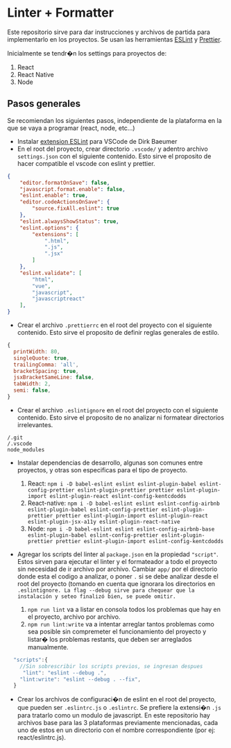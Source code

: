 # Linter + Formatter

Este repositorio sirve para dar instrucciones y archivos de partida para implementarlo en los proyectos. Se usan las herramientas [ESLint](https://eslint.org/) y [Prettier](https://prettier.io/).

Inicialmente se tendr�n los settings para proyectos de:

1. React
2. React Native
3. Node

## Pasos generales
Se recomiendan los siguientes pasos, independiente de la plataforma en la que se vaya a programar (react, node, etc...)

* Instalar [extension ESLint](https://marketplace.visualstudio.com/items?itemName=dbaeumer.vscode-eslint) para VSCode de Dirk Baeumer
* En el root del proyecto, crear directorio  `.vscode/` y adentro archivo `settings.json` con el siguiente contenido. Esto sirve el proposito de hacer compatible el vscode con eslint y prettier.
```json
{
    "editor.formatOnSave": false,
    "javascript.format.enable": false,
    "eslint.enable": true,
    "editor.codeActionsOnSave": {
        "source.fixAll.eslint": true
    },
    "eslint.alwaysShowStatus": true,
    "eslint.options": {
        "extensions": [
            ".html",
            ".js",
            ".jsx"
        ]
    },
    "eslint.validate": [
        "html",
        "vue",
        "javascript",
        "javascriptreact"
    ],
}
```
* Crear el archivo `.prettierrc` en el root del proyecto con el siguiente contenido. Esto sirve el proposito de definir reglas generales de estilo.
```js
{
  printWidth: 80,
  singleQuote: true,
  trailingComma: 'all',
  bracketSpacing: true,
  jsxBracketSameLine: false,
  tabWidth: 2,
  semi: false,
}
```
* Crear el archivo `.eslintignore` en el root del proyecto con el siguiente contenido. Esto sirve el proposito de no analizar ni formatear directorios irrelevantes.
```
/.git
/.vscode
node_modules
```
* Instalar dependencias de desarrollo, algunas son comunes entre proyectos, y otras son especificas para el tipo de proyecto.
  
  1. React: `npm i -D babel-eslint eslint eslint-plugin-babel eslint-config-prettier eslint-plugin-prettier prettier eslint-plugin-import eslint-plugin-react eslint-config-kentcdodds`
  2. React-native: `npm i -D babel-eslint eslint eslint-config-airbnb eslint-plugin-babel eslint-config-prettier eslint-plugin-prettier prettier eslint-plugin-import eslint-plugin-react eslint-plugin-jsx-a11y eslint-plugin-react-native`
  3. Node:  `npm i -D babel-eslint eslint eslint-config-airbnb-base eslint-plugin-babel eslint-config-prettier eslint-plugin-prettier prettier eslint-plugin-import eslint-config-kentcdodds` 

* Agregar los scripts del linter al `package.json` en la propiedad `"script"`. Estos sirven para ejecutar el linter y el formateador a todo el proyecto sin necesidad de ir archivo por archivo. Cambiar `app/` por el directorio donde esta el codigo a analizar, o poner `.` si se debe analizar desde el root del proyecto (tomando en cuenta que ignorara los directorios en `.eslintignore. La flag --debug sirve para chequear que la instalación y seteo finalizó bien, se puede omitir.`

  1. `npm run lint` va a listar en consola todos los problemas que hay en el proyecto, archivo por archivo.
  2. `npm run lint:write` va a intentar arreglar tantos problemas como sea posible sin compremeter el funcionamiento del proyecto y listar� los problemas restants, que deben ser arreglados manualmente.
  
```js
  "scripts":{
    //Sin sobrescribir los scripts previos, se ingresan despues
     "lint": "eslint --debug .",
    "lint:write": "eslint --debug . --fix",
  }
```
* Crear los archivos de configuraci�n de eslint en el root del proyecto, que pueden ser `.eslintrc.js` o `.eslintrc`. Se prefiere la extensi�n `.js` para tratarlo como un modulo de javascript. En este repositorio hay archivos base para las 3 plataformas previamente mencionadas, cada uno de estos en un directorio con el nombre correspondiente (por ej: react/eslintrc.js).